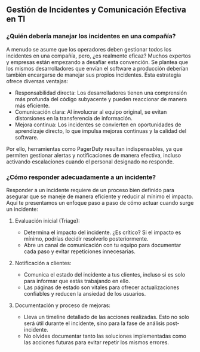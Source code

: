 <h2 align="left"> Gestión de Incidentes y Comunicación Efectiva en TI </h2>

<h3 align="left"> ¿Quién debería manejar los incidentes en una compañía? </h3>

<p align="left"> A menudo se asume que los operadores deben gestionar todos los incidentes en una compañía, pero, ¿es realmente eficaz? Muchos expertos y empresas están empezando a desafiar esta convención. Se plantea que los mismos desarrolladores que envían el software a producción deberían también encargarse de manejar sus propios incidentes. Esta estrategia ofrece diversas ventajas:

* Responsabilidad directa: Los desarrolladores tienen una comprensión más profunda del código subyacente y pueden reaccionar de manera más eficiente.
* Comunicación clara: Al involucrar al equipo original, se evitan distorsiones en la transferencia de información.
* Mejora continua: Los incidentes se convierten en oportunidades de aprendizaje directo, lo que impulsa mejoras continuas y la calidad del software. 

Por ello, herramientas como PagerDuty resultan indispensables, ya que permiten gestionar alertas y notificaciones de manera efectiva, incluso activando escalaciones cuando el personal designado no responde.

</p>

<h3 align="left"> ¿Cómo responder adecuadamente a un incidente? </h3>

<p align="left"> Responder a un incidente requiere de un proceso bien definido para asegurar que se maneje de manera eficiente y reducir al mínimo el impacto. Aquí te presentamos un enfoque paso a paso de cómo actuar cuando surge un incidente:

1. Evaluación inicial (Triage):

    * Determina el impacto del incidente. ¿Es crítico? Si el impacto es mínimo, podrías decidir resolverlo posteriormente.
    * Abre un canal de comunicación con tu equipo para documentar cada paso y evitar repeticiones innecesarias.

2. Notificación a clientes:

    * Comunica el estado del incidente a tus clientes, incluso si es solo para informar que estás trabajando en ello.
    * Las páginas de estado son vitales para ofrecer actualizaciones confiables y reducen la ansiedad de los usuarios.

3. Documentación y proceso de mejoras:

    * Lleva un timeline detallado de las acciones realizadas. Esto no solo será útil durante el incidente, sino para la fase de análisis post-incidente.
    * No olvides documentar tanto las soluciones implementadas como las acciones futuras para evitar repetir los mismos errores. </p>